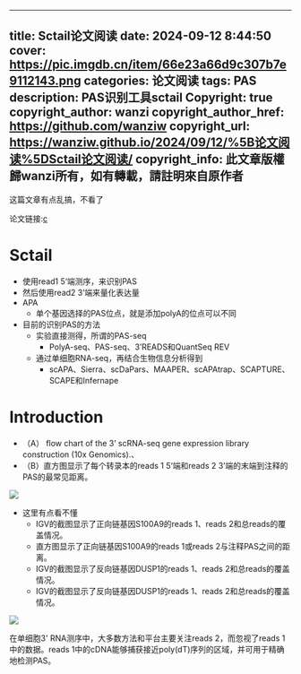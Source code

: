 
---
title: Sctail论文阅读
date: 2024-09-12 8:44:50
cover: https://pic.imgdb.cn/item/66e23a66d9c307b7e9112143.png
categories: 论文阅读
tags: PAS
description: PAS识别工具sctail
Copyright: true
copyright_author: wanzi
copyright_author_href: https://github.com/wanziw
copyright_url: https://wanziw.github.io/2024/09/12/%5B论文阅读%5DSctail论文阅读/
copyright_info: 此文章版權歸wanzi所有，如有轉載，請註明來自原作者
---
这篇文章有点乱搞，不看了


论文链接:[c](https://www.biorxiv.org/content/10.1101/2024.07.05.602174v1.full.pdf)
# Sctail

- 使用read1 5‘端测序，来识别PAS
- 然后使用read2 3’端来量化表达量
- APA
  - 单个基因选择的PAS位点，就是添加polyA的位点可以不同
- 目前的识别PAS的方法
  - 实验直接测得，所谓的PAS-seq
    - PolyA-seq、PAS-seq、3’READS和QuantSeq REV
  - 通过单细胞RNA-seq，再结合生物信息分析得到
    - scAPA、Sierra、scDaPars、MAAPER、scAPAtrap、SCAPTURE、SCAPE和Infernape



# Introduction





- （A） flow chart of the 3’ scRNA-seq gene expression library construction (10x Genomics).、
- （B）直方图显示了每个转录本的reads 1 5‘端和reads 2 3’端的末端到注释的PAS的最常见距离。

![](https://pic.imgdb.cn/item/66e23ca4d9c307b7e912ffa8.png)

- 这里有点看不懂
  - IGV的截图显示了正向链基因S100A9的reads 1、reads 2和总reads的覆盖情况。
  - 直方图显示了正向链基因S100A9的reads 1或reads 2与注释PAS之间的距离。
  - IGV的截图显示了反向链基因DUSP1的reads 1、reads 2和总reads的覆盖情况。
  -  IGV的截图显示了反向链基因DUSP1的reads 1、reads 2和总reads的覆盖情况。

![](https://pic.imgdb.cn/item/66e242bed9c307b7e91f8df4.png)

在单细胞3' RNA测序中，大多数方法和平台主要关注reads 2，而忽视了reads 1中的数据。reads 1中的cDNA能够捕获接近poly(dT)序列的区域，并可用于精确地检测PAS。